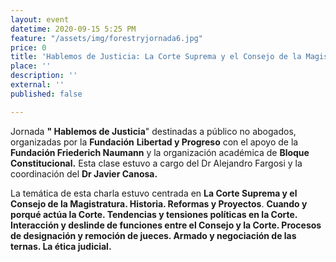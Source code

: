 ```yaml
---
layout: event
datetime: 2020-09-15 5:25 PM
feature: "/assets/img/forestryjornada6.jpg"
price: 0
title: 'Hablemos de Justicia: La Corte Suprema y el Consejo de la Magistratura,-'
place: ''
description: ''
external: ''
published: false

---
```

Jornada **" Hablemos de Justicia**" destinadas a público no abogados, organizadas por la **Fundación** **Libertad y Progreso** con el apoyo de la **Fundación Friederich Naumann** y la organización académica de **Bloque Constitucional.** Esta clase estuvo a cargo del Dr Alejandro Fargosi y la coordinación del **Dr Javier Canosa.**

La temática de esta charla estuvo centrada en **La Corte Suprema y el Consejo de la Magistratura. Historia. Reformas y Proyectos**. **Cuando y porqué actúa la Corte. Tendencias y tensiones políticas en la Corte. Interacción y deslinde de funciones entre el Consejo y la Corte. Procesos de designación y remoción de jueces. Armado y negociación de las ternas. La ética judicial.**